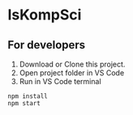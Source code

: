 # IsKompSci

## For developers
1. Download or Clone this project.
2. Open project folder in VS Code
3. Run in VS Code terminal
```
npm install
npm start
```
